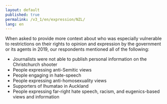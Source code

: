 ```yaml
---
layout: default
published: true
permalink: /v3_1/en/expression/NZL/
lang: en
---
```

When asked to provide more context about who was especially vulnerable to restrictions on their rights to opinion and expression by the government or its agents in 2019, our respondents mentioned all of the following: 

-	Journalists were not able to publish personal information on the Christchurch shooter
-	People expressing anti-Semitic views 
-	People engaging in hate-speech
-	People expressing anti-homosexuality views
-	Supporters of Ihumatao in Auckland
-	People expressing far-right hate speech, racism, and eugenics-based views and information